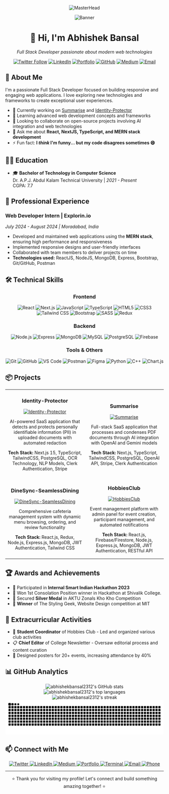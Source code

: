 <div align="center">
  <p align="center">
  <img src="https://images-wixmp-ed30a86b8c4ca887773594c2.wixmp.com/f/c83c004e-1370-4756-88e5-4071de797088/dgdq8br-09cc7ad6-a021-47a5-b0e0-917b12b0f7a7.gif?token=eyJ0eXAiOiJKV1QiLCJhbGciOiJIUzI1NiJ9.eyJzdWIiOiJ1cm46YXBwOjdlMGQxODg5ODIyNjQzNzNhNWYwZDQxNWVhMGQyNmUwIiwiaXNzIjoidXJuOmFwcDo3ZTBkMTg4OTgyMjY0MzczYTVmMGQ0MTVlYTBkMjZlMCIsIm9iaiI6W1t7InBhdGgiOiJcL2ZcL2M4M2MwMDRlLTEzNzAtNDc1Ni04OGU1LTQwNzFkZTc5NzA4OFwvZGdkcThici0wOWNjN2FkNi1hMDIxLTQ3YTUtYjBlMC05MTdiMTJiMGY3YTcuZ2lmIn1dXSwiYXVkIjpbInVybjpzZXJ2aWNlOmZpbGUuZG93bmxvYWQiXX0.tqRMtE-b2QiI2nnefNxSDMJvZCcYqFmq2ccg_Xfzqb8" alt="MasterHead" width="1400" height="300"/>
</p>

  <img src="https://raw.githubusercontent.com/abhishekbansal2312/abhishekbansal2312/main/banner.gif" alt="Banner" />
  <h1>👋 Hi, I'm Abhishek Bansal</h1>
  <p><em>Full Stack Developer passionate about modern web technologies</em></p>
  
  [![Twitter Follow](https://img.shields.io/twitter/follow/abhishek_ban23?logo=twitter&style=for-the-badge)](https://twitter.com/abhishek_ban23)
  [![LinkedIn](https://img.shields.io/badge/-LinkedIn-0077B5?style=for-the-badge&logo=linkedin&logoColor=white)](https://www.linkedin.com/in/abhishek-bansal-03ba6b267)
  [![Portfolio](https://img.shields.io/badge/-Portfolio-000000?style=for-the-badge&logo=react&logoColor=white)](https://abhishekbansal.netlify.app/)
  [![GitHub](https://img.shields.io/badge/-GitHub-181717?style=for-the-badge&logo=github)](https://github.com/abhishekbansal2312)
  [![Medium](https://img.shields.io/badge/-Medium-12100E?style=for-the-badge&logo=medium&logoColor=white)](https://medium.com/@abhishekbansal2312)
  [![Email](https://img.shields.io/badge/-Email-D14836?style=for-the-badge&logo=gmail&logoColor=white)](mailto:abhishekbansal2312@gmail.com)
</div>

## 🚀 About Me

I'm a passionate Full Stack Developer focused on building responsive and engaging web applications. I love exploring new technologies and frameworks to create exceptional user experiences.

- 🔭 Currently working on [Summarise](https://summarise-nine.vercel.app/) and [Identity-Protector](https://github.com/abhishekbansal2312/Identity-Protector)
- 🌱 Learning advanced web development concepts and frameworks
- 👯 Looking to collaborate on open-source projects involving AI integration and web technologies
- 💬 Ask me about **React, NextJS, TypeScript, and MERN stack development**
- ⚡ Fun fact: **I *think* I'm funny... but my code disagrees sometimes 😄**

## 🧑‍🎓 Education

- 🎓 **Bachelor of Technology in Computer Science**  
  Dr. A.P.J. Abdul Kalam Technical University | *2021 - Present*  
  CGPA: 7.7
  
## 💼 Professional Experience

### Web Developer Intern | Explorin.io
*July 2024 - August 2024 | Moradabad, India*

- Developed and maintained web applications using the **MERN stack**, ensuring high performance and responsiveness
- Implemented responsive designs and user-friendly interfaces
- Collaborated with team members to deliver projects on time
- **Technologies used:** ReactJS, NodeJS, MongoDB, Express, Bootstrap, Git/GitHub, Postman

## 🛠️ Technical Skills

<div align="center">
  
  ### Frontend
  ![React](https://img.shields.io/badge/-React-61DAFB?style=for-the-badge&logo=react&logoColor=black)
  ![Next.js](https://img.shields.io/badge/-Next.js-000000?style=for-the-badge&logo=next.js&logoColor=white)
  ![JavaScript](https://img.shields.io/badge/-JavaScript-F7DF1E?style=for-the-badge&logo=javascript&logoColor=black)
  ![TypeScript](https://img.shields.io/badge/-TypeScript-3178C6?style=for-the-badge&logo=typescript&logoColor=white)
  ![HTML5](https://img.shields.io/badge/-HTML5-E34F26?style=for-the-badge&logo=html5&logoColor=white)
  ![CSS3](https://img.shields.io/badge/-CSS3-1572B6?style=for-the-badge&logo=css3&logoColor=white)
  ![Tailwind CSS](https://img.shields.io/badge/-Tailwind_CSS-38B2AC?style=for-the-badge&logo=tailwind-css&logoColor=white)
  ![Bootstrap](https://img.shields.io/badge/-Bootstrap-7952B3?style=for-the-badge&logo=bootstrap&logoColor=white)
  ![SASS](https://img.shields.io/badge/-SASS-CC6699?style=for-the-badge&logo=sass&logoColor=white)
  ![Redux](https://img.shields.io/badge/-Redux-764ABC?style=for-the-badge&logo=redux&logoColor=white)
  
  ### Backend
  ![Node.js](https://img.shields.io/badge/-Node.js-339933?style=for-the-badge&logo=node.js&logoColor=white)
  ![Express](https://img.shields.io/badge/-Express-000000?style=for-the-badge&logo=express&logoColor=white)
  ![MongoDB](https://img.shields.io/badge/-MongoDB-47A248?style=for-the-badge&logo=mongodb&logoColor=white)
  ![MySQL](https://img.shields.io/badge/-MySQL-4479A1?style=for-the-badge&logo=mysql&logoColor=white)
  ![PostgreSQL](https://img.shields.io/badge/-PostgreSQL-336791?style=for-the-badge&logo=postgresql&logoColor=white)
  ![Firebase](https://img.shields.io/badge/-Firebase-FFCA28?style=for-the-badge&logo=firebase&logoColor=black)

  ### Tools & Others
  ![Git](https://img.shields.io/badge/-Git-F05032?style=for-the-badge&logo=git&logoColor=white)
  ![GitHub](https://img.shields.io/badge/-GitHub-181717?style=for-the-badge&logo=github)
  ![VS Code](https://img.shields.io/badge/-VS_Code-007ACC?style=for-the-badge&logo=visual-studio-code&logoColor=white)
  ![Postman](https://img.shields.io/badge/-Postman-FF6C37?style=for-the-badge&logo=postman&logoColor=white)
  ![Figma](https://img.shields.io/badge/-Figma-F24E1E?style=for-the-badge&logo=figma&logoColor=white)
  ![Python](https://img.shields.io/badge/-Python-3776AB?style=for-the-badge&logo=python&logoColor=white)
  ![C++](https://img.shields.io/badge/-C++-00599C?style=for-the-badge&logo=c%2B%2B&logoColor=white)
  ![Chart.js](https://img.shields.io/badge/-Chart.js-FF6384?style=for-the-badge&logo=chart.js&logoColor=white)
</div>

## 📦 Projects

<div align="center">
<table>
  <tr>
    <td width="50%">
      <h3 align="center">Identity-Protector</h3>
      <p align="center">
        <a href="https://github.com/abhishekbansal2312/Identity-Protector" target="_blank">
          <img src="https://github-readme-stats.vercel.app/api/pin/?username=abhishekbansal2312&repo=Identity-Protector&theme=tokyonight" alt="Identity-Protector" />
        </a>
      </p>
      <p align="center">
        AI-powered SaaS application that detects and protects personally identifiable information (PII) in uploaded documents with automated redaction
      </p>
      <p align="center">
        <strong>Tech Stack:</strong> Next.js 15, TypeScript, TailwindCSS, PostgreSQL, OCR Technology, NLP Models, Clerk Authentication, Stripe
      </p>
    </td>
    <td width="50%">
      <h3 align="center">Summarise</h3>
      <p align="center">
        <a href="https://summarise-nine.vercel.app/" target="_blank">
          <img src="https://github-readme-stats.vercel.app/api/pin/?username=abhishekbansal2312&repo=Summarise&theme=tokyonight" alt="Summarise" />
        </a>
      </p>
      <p align="center">
        Full-stack SaaS application that processes and condenses PDF documents through AI integration with OpenAI and Gemini models
      </p>
      <p align="center">
        <strong>Tech Stack:</strong> Next.js, TypeScript, TailwindCSS, PostgreSQL, OpenAI API, Stripe, Clerk Authentication
      </p>
    </td>
  </tr>
  <tr>
    <td width="50%">
      <h3 align="center">DineSync-SeamlessDining</h3>
      <p align="center">
        <a href="https://github.com/abhishekbansal2312/DineSync-SeamlessDining" target="_blank">
          <img src="https://github-readme-stats.vercel.app/api/pin/?username=abhishekbansal2312&repo=DineSync-SeamlessDining&theme=tokyonight" alt="DineSync-SeamlessDining" />
        </a>
      </p>
      <p align="center">
        Comprehensive cafeteria management system with dynamic menu browsing, ordering, and review functionality
      </p>
      <p align="center">
        <strong>Tech Stack:</strong> React.js, Redux, Node.js, Express.js, MongoDB, JWT Authentication, Tailwind CSS
      </p>
    </td>
    <td width="50%">
      <h3 align="center">HobbiesClub</h3>
      <p align="center">
        <a href="https://github.com/abhishekbansal2312/EventManagement.git" target="_blank">
          <img src="https://github-readme-stats.vercel.app/api/pin/?username=abhishekbansal2312&repo=EventManagement&theme=tokyonight" alt="HobbiesClub" />
        </a>
      </p>
      <p align="center">
        Event management platform with admin panel for event creation, participant management, and automated notifications
      </p>
      <p align="center">
        <strong>Tech Stack:</strong> React.js, Firebase/Firestore, Node.js, Express.js, MongoDB, JWT Authentication, RESTful API
      </p>
    </td>
  </tr>
</table>
</div>

## 🏆 Awards and Achievements

- 🏅 Participated in **Internal Smart Indian Hackathon 2023**
- 🥇 Won 1st Consolation Position winner in Hackathon at Shivalik College.
- 🥈 Secured **Silver Medal** in AKTU Zonals Kho Kho Competition
- 🥇 **Winner** of The Styling Geek, Website Design competition at MIT

## 🎉 Extracurricular Activities

- 🌟 **Student Coordinator** of Hobbies Club - Led and organized various club activities
- 📋 **Chief Editor** of College Newsletter - Oversaw editorial process and content curation
- 🎨 Designed posters for 20+ events, increasing attendance by 40%

## 📊 GitHub Analytics

<div align="center">
  <img height="180em" src="https://github-readme-stats.vercel.app/api?username=abhishekbansal2312&show_icons=true&theme=tokyonight" alt="abhishekbansal2312's GitHub stats" />
  <img height="180em" src="https://github-readme-stats.vercel.app/api/top-langs/?username=abhishekbansal2312&layout=compact&theme=tokyonight" alt="abhishekbansal2312's top languages" />
</div>
<div align="center">
  <img height="180em" src="https://github-readme-streak-stats.herokuapp.com/?user=abhishekbansal2312&theme=tokyonight" alt="abhishekbansal2312's streak" />
</div>

<img src="https://raw.githubusercontent.com/abhishekbansal2312/abhishekbansal2312/output/snake.svg" alt="Snake animation" />

## 📫 Connect with Me

<div align="center">
  <a href="https://twitter.com/abhishek_ban23" target="_blank">
    <img src="https://img.shields.io/badge/Twitter-%231DA1F2.svg?style=for-the-badge&logo=Twitter&logoColor=white" alt="Twitter" />
  </a>
  <a href="https://www.linkedin.com/in/abhishek-bansal-03ba6b267" target="_blank">
    <img src="https://img.shields.io/badge/LinkedIn-%230077B5.svg?style=for-the-badge&logo=linkedin&logoColor=white" alt="LinkedIn" />
  </a>
  <a href="https://medium.com/@abhishekbansal2312" target="_blank">
    <img src="https://img.shields.io/badge/Medium-%23000000.svg?style=for-the-badge&logo=Medium&logoColor=white" alt="Medium" />
  </a>
  <a href="https://abhishekbansal.netlify.app/" target="_blank">
    <img src="https://img.shields.io/badge/Portfolio-%23000000.svg?style=for-the-badge&logo=react&logoColor=white" alt="Portfolio" />
  </a>
  <a href="https://abhishekbansal2312.github.io/cmd/" target="_blank">
    <img src="https://img.shields.io/badge/Terminal-%234D4D4D.svg?style=for-the-badge&logo=windows-terminal&logoColor=white" alt="Terminal" />
  </a>
  <a href="mailto:abhishekbansal2312@gmail.com" target="_blank">
    <img src="https://img.shields.io/badge/Email-D14836?style=for-the-badge&logo=gmail&logoColor=white" alt="Email" />
  </a>
  <a href="tel:+919897652706" target="_blank">
    <img src="https://img.shields.io/badge/Phone-%2348BB78.svg?style=for-the-badge&logo=whatsapp&logoColor=white" alt="Phone" />
  </a>
</div>

---

<div align="center">
  <p>⭐️ Thank you for visiting my profile! Let's connect and build something amazing together! ⭐️</p>
</div>
